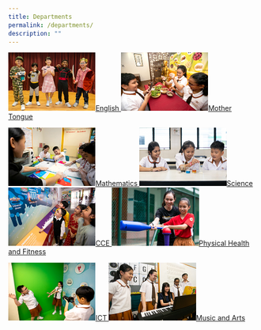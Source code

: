 ```yaml
---
title: Departments
permalink: /departments/
description: ""
---
```

<a href="/departments/English/visionandmission/">
<img src="/images/english.jpg"  style="width:35%">English
</a>

<a href="/departments/mother-tongue">
<img src="/images/mothertongue.jpg"  style="width:35%">Mother Tongue
</a>

<p><a href="/departments/mathematics">
<img src="/images/maths.jpg"  style="width:35%">Mathematics
</a>
	
<a href="/departments/science">
<img src="/images/science.jpg"  style="width:35%">Science
</a>

<a href="/departments/cce">
<img src="/images/cce.jpg"  style="width:35%">CCE
</a>

<a href="/departments/physical-health-and-fitness">
<img src="/images/pe.jpg"  style="width:35%">Physical Health and Fitness
</a>
	
<p><a href="/departments/ict">
<img src="/images/ict.jpg"  style="width:35%">ICT
</a>

<a href="/departments/music-and-arts">
<img src="/images/artmusic.jpg"  style="width:35%">Music and Arts
</a>